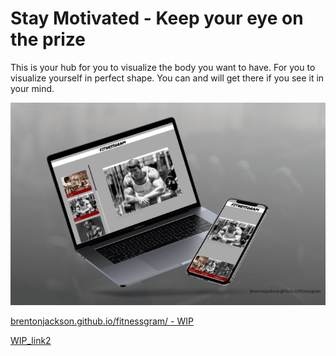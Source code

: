 # Stay Motivated - Keep your eye on the prize

This is your hub for you to visualize the body you want to have.
For you to visualize yourself in perfect shape.
You can and will get there if you see it in your mind.

<img src="img/fitnessgram.png"><br>

[brentonjackson.github.io/fitnessgram/ - WIP](https://brentonjackson.github.io/fitnessgram/)

[WIP_link2](https://musing-mclean-fefe4c.netlify.app/)
